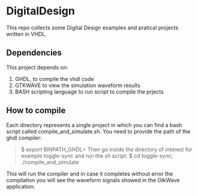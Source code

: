 # DigitalDesign
This repo collects some Digital Design examples and pratical projects written in VHDL.

## Dependencies
This project depends on:
1) GHDL, to compile the vhdl code 
2) GTKWAVE to view the simulation waveform results
3) BASH scripting language to run script to compile the prjects

## How to compile
Each directory represents a single project in which you can find a bash script
called compile\_and\_simulate.sh. 
You need to provide the path of the ghdl compiler:
> $ export BINPATH\_GHDL=<path-of-the-compiler-bin-directory>
Then go inside the directory of interest for example toggle-sync and run the sh script:
> $ cd toggle-sync; ./compile\_and\_simulate

This will run the compiler and in case it completes without error the compilation
you will see the waveform signals showed in the GtkWave application.



